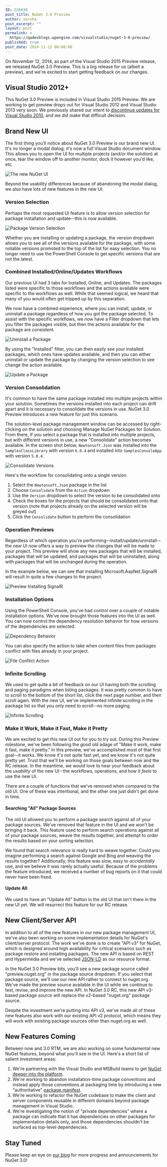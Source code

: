 ```yaml
---
ID: 226030
post_title: NuGet 3.0 Preview
author: seroha
post_excerpt: ""
layout: post
permalink: >
  https://qadevblogs.wpengine.com/visualstudio/nuget-3-0-preview/
published: true
post_date: 2014-11-12 00:00:00
---
```

On November 12, 2014, as part of the Visual Studio 2015 Preview release, we released NuGet 3.0 Preview. This is a big release for us (albeit a preview), and we're excited to start getting feedback on our changes.

## Visual Studio 2012+

This NuGet 3.0 Preview is included in Visual Studio 2015 Preview. We are working to get preview drops out for Visual Studio 2012 and Visual Studio 2013 very soon. We previously shared our intent to [discontinue updates for Visual Studio 2010][1], and we did make that difficult decision.

## Brand New UI

The first thing you'll notice about NuGet 3.0 Preview is our brand new UI. It's no longer a modal dialog; it's now a full Visual Studio document window. This allows you to open the UI for multiple projects (and/or the solution) at once, tear the window off to another monitor, dock it however you'd like, etc.

![The new NuGet UI][2]

Beyond the usability differences because of abandoning the modal dialog, we also have lots of new features in the new UI.

### Version Selection

Perhaps the most requested UI feature is to allow version selection for package installation and update--this is now available.

![Package Version Selection][3]

Whether you are installing or updating a package, the version dropdown allows you to see all of the versions available for the package, with some notable versions promoted to the top of the list for easy selection. You no longer need to use the PowerShell Console to get specific versions that are not the latest.

### Combined Installed/Online/Updates Workflows

Our previous UI had 3 tabs for Installed, Online, and Updates. The packages listed were specific to those workflows and the actions available were specific to the workflows as well. While that seemed logical, we heard that many of you would often get tripped up by this separation.

We now have a combined experience, where you can install, update, or uninstall a package regardless of how you got the package selected. To assist with the specific workflows, we now have a Filter dropdown that lets you filter the packages visible, but then the actions available for the package are consistent.

![Uninstall a Package][4]

By using the "Installed" filter, you can then easily see your installed packages, which ones have updates available, and then you can either uninstall or update the package by changing the version selection to see change the action available.

![Update a Package][5]

### Version Consolidation

It's common to have the same package installed into multiple projects within your solution. Sometimes the versions installed into each project can drift apart and it is necessary to consolidate the versions in use. NuGet 3.0 Preview introduces a new feature for just this scenario.

The solution-level package management window can be accessed by right-clicking on the solution and choosing Manage NuGet Packages for Solution. From there, if you select a package that is installed into multiple projects, but with different versions in use, a new "Consolidate" action becomes available. In the screen shot below, `Newtonsoft.Json` was installed into the `SamplesClassLibrary` with version `6.0.4` and installed into `SamplesConsoleApp` with version `5.0.4`.

![Consolidate Versions][6]

Here's the workflow for consolidating onto a single version.

1.  Select the `Newtonsoft.Json` package in the list
2.  Choose `Consolidate` from the `Action` dropdown
3.  Use the `Version` dropdown to select the version to be consolidated onto
4.  Check the boxes for the projects that should be consolidated onto that version (note that projects already on the selected version will be greyed out)
5.  Click the `Consolidate` button to perform the consolidation

### Operation Previews

Regardless of which operation you're performing--install/update/uninstall--the new UI now offers a way to preview the changes that will be made to your project. This preview will show any new packages that will be installed, packages that will be updated, and packages that will be uninstalled, along with packages that will be unchanged during the operation.

In the example below, we can see that installing Microsoft.AspNet.SignalR will result in quite a few changes to the project.

![Preview Installing SignalR][7]

### Installation Options

Using the PowerShell Console, you've had control over a couple of notable installation options. We've now brought those features into the UI as well. You can now control the dependency resolution behavior for how versions of the dependencies are selected.

![Dependency Behavior][8]

You can also specify the action to take when content files from packages conflict with files already in your project.

![File Conflict Action][9]

### Infinite Scrolling

We used to get quite a bit of feedback on our UI having both the scrolling and paging paradigms when listing packages. It was pretty common to have to scroll to the bottom of the short list, click the next page number, and then scroll again. With the new UI, we've implemented infinite scrolling in the package list so that you only need to scroll--no more paging.

![Infinite Scrolling][10]

### Make it Work, Make it Fast, Make it Pretty

We are excited to get this new UI out for you to try out. During this Preview milestone, we've been following the good old adage of "Make it work, make it fast, make it pretty." In this preview, we've accomplished most of that first goal--it works. We know it's not quite fast yet, and we know it's not quite pretty yet. Trust that we'll be working on those goals between now and the RC release. In the meantime, we would love to hear your feedback about the *usability* of the new UI--the workflows, operations, and how it *feels* to use the new UI.

There are a couple of functions that we've removed when compared to the old UI. One of these was intentional, and the other one just didn't get done in time.

#### Searching "All" Package Sources

The old UI allowed you to perform a package search against all of your package sources. We've removed that feature in the UI and we won't be bringing it back. This feature used to perform search operations against all of your package sources, weave the results together, and attempt to order the results based on your sorting selection.

We found that search relevance is really hard to weave together. Could you imagine performing a search against Google and Bing and weaving the results together? Additionally, this feature was slow, easy to *accidentally* use, and we believe it was rarely actually useful. Because of the problems the feature introduced, we received a number of bug reports on it that could never have been fixed.

#### Update All

We used to have an "Update All" button in the old UI that isn't there in the new UI yet. We will resurrect this feature for our RC release.

## New Client/Server API

In addition to all of the new features in our new package management UI, we've also been working on some implementation details for NuGet's client/server protocol. The work we've done is to create "API v3" for NuGet, which is designed around high availability for critical scenarios such as package restore and installing packages. The new API is based on REST and Hypermedia and we've selected [JSON-LD][11] as our resource format.

In the NuGet 3.0 Preview bits, you'll see a new package source called "preview.nuget.org" in the package source dropdown. If you select that package source, we'll use our new API rather to connect to nuget.org. We've made the preview source available in the UI while we continue to test, revise, and improve the new API. In NuGet 3.0 RC, this new API v3-based package source will replace the v2-based "nuget.org" package source.

Despite the investment we're putting into API v3, we've made all of these new features also work with our existing API v2 protocol, which means they will work with existing package sources other than nuget.org as well.

## New Features Coming

Between now and 3.0 RTM, we are also working on some fundamental new NuGet features, beyond what you'll see in the UI. Here's a short list of salient investment areas:

1.  We're partnering with the Visual Studio and MSBuild teams to get [NuGet deeper into the platform][12].
2.  We're working to abandon installation-time package conventions and instead apply those conventions at packaging time by introducing a new "authoritative" [package manifest][13].
3.  We're working to refactor the NuGet codebase to make the client and server components reusable in different domains beyond package management in Visual Studio.
4.  We're investigating the notion of "private dependencies" where a package can indicate that it has dependencies on other packages for implementation details only, and those dependencies shouldn't be surfaced as top-level dependencies.

## Stay Tuned

Please keep an eye on [our blog][14] for more progress and announcements for NuGet 3.0!

 [1]: http://blog.nuget.org/20141002/visual-studio-2010.html
 [2]: https://devblogs.microsoft.com/nuget/wp-content/uploads/sites/49/2019/05/new-ui.png
 [3]: https://devblogs.microsoft.com/nuget/wp-content/uploads/sites/49/2019/05/version-selection.png
 [4]: https://devblogs.microsoft.com/nuget/wp-content/uploads/sites/49/2019/05/uninstall-package.png
 [5]: https://devblogs.microsoft.com/nuget/wp-content/uploads/sites/49/2019/05/update-package.png
 [6]: https://devblogs.microsoft.com/nuget/wp-content/uploads/sites/49/2019/05/consolidate.png
 [7]: https://devblogs.microsoft.com/nuget/wp-content/uploads/sites/49/2019/05/preview.png
 [8]: https://devblogs.microsoft.com/nuget/wp-content/uploads/sites/49/2019/05/dependency-behavior.png
 [9]: https://devblogs.microsoft.com/nuget/wp-content/uploads/sites/49/2019/05/file-conflict-action.png
 [10]: https://devblogs.microsoft.com/nuget/wp-content/uploads/sites/49/2019/05/infinite-scrolling.png
 [11]: http://json-ld.org
 [12]: http://blog.nuget.org/20141014/in-the-platform.html
 [13]: http://blog.nuget.org/20141023/package-manifests.html
 [14]: http://blog.nuget.org